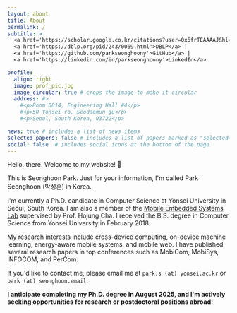 ```yaml
---
layout: about
title: About
permalink: /
subtitle: >
  <a href='https://scholar.google.co.kr/citations?user=0x6frTEAAAAJ&hl=en'>Google Scholar</a> |
  <a href='https://dblp.org/pid/243/0069.html'>DBLP</a> |
  <a href='https://github.com/parkseonghoony'>GitHub</a> |
  <a href='https://linkedin.com/in/parkseonghoony'>LinkedIn</a>

profile:
  align: right
  image: prof_pic.jpg
  image_circular: true # crops the image to make it circular
  address: #>
    #<p>Room D814, Engineering Hall #4</p>
    #<p>50 Yonsei-ro, Seodaemun-gu</p>
    #<p>Seoul, South Korea, 03722</p>

news: true # includes a list of news items
selected_papers: false # includes a list of papers marked as "selected={true}"
social: false  # includes social icons at the bottom of the page
---
```


Hello, there. Welcome to my website! 👋

This is Seonghoon Park. Just for your information, I'm called Park Seonghoon (박성훈) in Korea.

I'm currently a Ph.D. candidate in Computer Science at Yonsei University in Seoul, South Korea. I am also a member of the [Mobile Embedded Systems Lab](https://mobed.yonsei.ac.kr) supervised by Prof. Hojung Cha. I received the B.S. degree in Computer Science from Yonsei University in February 2018.

My research interests include cross-device computing, on-device machine learning, energy-aware mobile systems, and mobile web. I have published several research papers in top conferences such as MobiCom, MobiSys, INFOCOM, and PerCom.

If you'd like to contact me, please email me at `park.s (at) yonsei.ac.kr` or `park (at) seonghoon.email`.

**I anticipate completing my Ph.D. degree in August 2025, and I'm actively seeking opportunities for research or postdoctoral positions abroad!**
